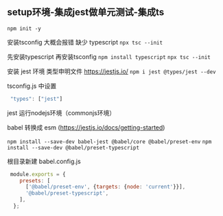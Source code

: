 ## setup环境-集成jest做单元测试-集成ts


`npm init -y`

安装tsconfig 大概会报错 缺少 typescript
`npx tsc --init`

先安装typescript 再安装tsconfig
`npm install typescript`
`npx tsc --init`


安装 jest 环境  类型申明文件  https://jestjs.io/
`npm i jest @types/jest --dev`

tsconfig.js 中设置
```js
 "types": ["jest"]
 ```

jest 运行nodejs环境（commonjs环境）

babel 转换成 esm   (https://jestjs.io/docs/getting-started)

`npm install --save-dev babel-jest @babel/core @babel/preset-env`
`npm install --save-dev @babel/preset-typescript`

根目录新建 babel.config.js

```js
 module.exports = {
    presets: [
      ['@babel/preset-env', {targets: {node: 'current'}}],
      '@babel/preset-typescript',
    ],
  };
 ```
